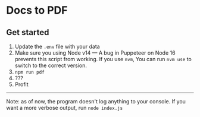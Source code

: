 # Docs to PDF

## Get started

1. Update the `.env` file with your data
2. Make sure you using Node v14 — A bug in Puppeteer on Node 16 prevents this script from working. If you use `nvm`, You can run `nvm use` to switch to the correct version.
3. `npm run pdf`
4. ???
5. Profit

---

Note: as of now, the program doesn't log anything to your console. If you want a more verbose output, run `node index.js`
